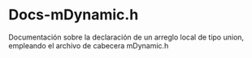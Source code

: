 # Docs-mDynamic.h
Documentación sobre la declaración de un arreglo local de tipo union, empleando el archivo de cabecera mDynamic.h
